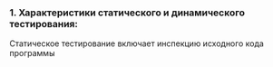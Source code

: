 ### 1. Характеристики статического и динамического тестирования:
Статическое тестирование включает инспекцию исходного кода программы
